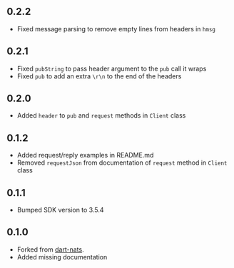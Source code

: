 ## 0.2.2
- Fixed message parsing to remove empty lines from headers in `hmsg`

## 0.2.1
- Fixed `pubString` to pass header argument to the `pub` call it wraps
- Fixed `pub` to add an extra `\r\n` to the end of the headers

## 0.2.0
- Added `header` to `pub` and `request` methods in `Client` class

## 0.1.2
- Added request/reply examples in README.md
- Removed `requestJson` from documentation of `request` method in `Client` class

## 0.1.1
- Bumped SDK version to 3.5.4

## 0.1.0
- Forked from [dart-nats](https://github.com/chartchuo/dart-nats).
- Added missing documentation